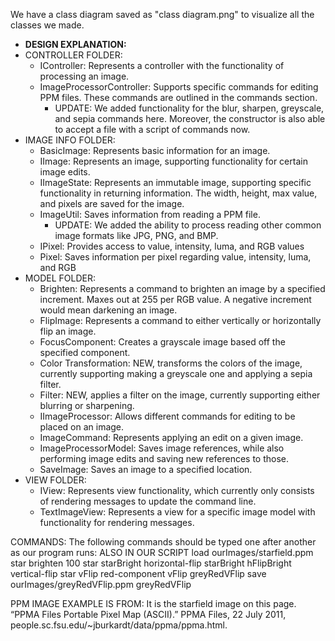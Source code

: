 We have a class diagram saved as "class diagram.png" to visualize all the classes we made.
 
- **DESIGN EXPLANATION:**
- CONTROLLER FOLDER:
  - IController: Represents a controller with the functionality of processing an image. 
  - ImageProcessorController: Supports specific commands for editing PPM files. These commands are 
  outlined in the commands section. 
    - UPDATE: We added functionality for the blur, sharpen, greyscale, and sepia commands here.
      Moreover, the constructor is also able to accept a file with a script of commands now. 
- IMAGE INFO FOLDER: 
  - BasicImage: Represents basic information for an image.
  - IImage: Represents an image, supporting functionality for certain image edits.
  - IImageState: Represents an immutable image, supporting specific functionality in returning 
    information. The width, height, max value, and pixels are saved for the image.
  - ImageUtil: Saves information from reading a PPM file.
    - UPDATE: We added the ability to process reading other common image formats like JPG, PNG, 
      and BMP.
  - IPixel: Provides access to value, intensity, luma, and RGB values
  - Pixel: Saves information per pixel regarding value, intensity, luma, and RGB
- MODEL FOLDER:
  - Brighten: Represents a command to brighten an image by a specified increment. Maxes out at 255 
    per RGB value. A negative increment would mean darkening an image. 
  - FlipImage: Represents a command to either vertically or horizontally flip an image. 
  - FocusComponent: Creates a grayscale image based off the specified component. 
  - Color Transformation: NEW, transforms the colors of the image, currently supporting making a
    greyscale one and applying a sepia filter. 
  - Filter: NEW, applies a filter on the image, currently supporting either blurring or sharpening. 
  - IImageProcessor: Allows different commands for editing to be placed on an image.
  - ImageCommand: Represents applying an edit on a given image.
  - ImageProcessorModel: Saves image references, while also performing image edits
    and saving new references to those.
  - SaveImage: Saves an image to a specified location.
- VIEW FOLDER:
  - IView: Represents view functionality, which currently only consists of rendering messages 
    to update the command line.
  - TextImageView: Represents a view for a specific image model with functionality for rendering 
    messages.

COMMANDS:
The following commands should be typed one after another as our program runs:
ALSO IN OUR SCRIPT
load ourImages/starfield.ppm star
brighten 100 star starBright
horizontal-flip starBright hFlipBright
vertical-flip star vFlip
red-component vFlip greyRedVFlip
save ourImages/greyRedVFlip.ppm greyRedVFlip

PPM IMAGE EXAMPLE IS FROM:
It is the starfield image on this page. 
“PPMA Files Portable Pixel Map (ASCII).” PPMA Files, 22 July 2011,
people.sc.fsu.edu/~jburkardt/data/ppma/ppma.html. 

